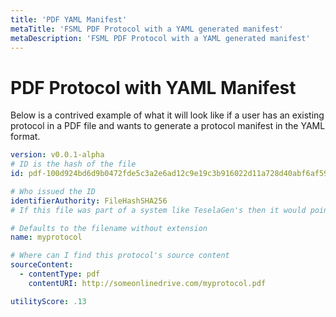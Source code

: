 ```yaml
---
title: 'PDF YAML Manifest'
metaTitle: 'FSML PDF Protocol with a YAML generated manifest'
metaDescription: 'FSML PDF Protocol with a YAML generated manifest'
---
```


# PDF Protocol with YAML Manifest

Below is a contrived example of what it will look like if a user has an existing protocol in a PDF file and wants to generate a protocol manifest in the YAML format.

```yaml
version: v0.0.1-alpha
# ID is the hash of the file
id: pdf-100d924bd6d9b0472fde5c3a2e6ad12c9e19c3b916022d11a728d40abf6af59d

# Who issued the ID
identifierAuthority: FileHashSHA256
# If this file was part of a system like TeselaGen's then it would point to that instead

# Defaults to the filename without extension
name: myprotocol

# Where can I find this protocol's source content
sourceContent:
  - contentType: pdf
    contentURI: http://someonlinedrive.com/myprotocol.pdf

utilityScore: .13

```
